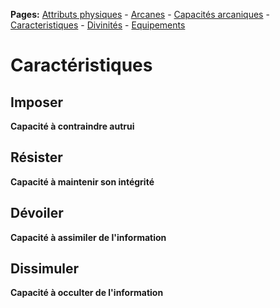 **Pages:**
[Attributs physiques](../book/attributs.md) -
[Arcanes](../book/arcanes.md) -
[Capacités arcaniques](../book/capacités.md) -
[Caracteristiques](../book/caractéristiques.md) -
[Divinités](../book/divinités.md) -
[Equipements](../book/équipements.md)
# Caractéristiques
## Imposer

**Capacité à contraindre autrui**

## Résister

**Capacité à maintenir son intégrité**

## Dévoiler

**Capacité à assimiler de l&#039;information**

## Dissimuler

**Capacité à occulter de l&#039;information**

